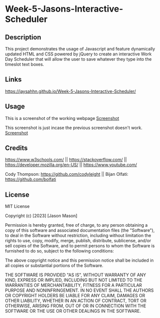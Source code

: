 # Week-5-Jasons-Interactive-Scheduler

## Description

This project demonstrates the usage of Javascript and feature dynamically updated HTML and CSS powered by jQuery to create an interactive Work Day Scheduler that will allow the user to save whatever they type into the timeslot text boxes.

## Links

https://jaysahhn.github.io/Week-5-Jasons-Interactive-Scheduler/

## Usage
This is a screenshot of the working webpage
[Screenshot](Assets\images\workdayscheduler.png)

This screenshot is just incase the previous screenshot doesn't work.
[Screenshot](https://i.gyazo.com/2635d79f4f142febefafe37ad01c4a93.png)

## Credits

https://www.w3schools.com/ || 
https://stackoverflow.com/ || 
https://developer.mozilla.org/en-US/ || 
https://www.youtube.com/

Cody Thompson: https://github.com/codyleight ||
Bijan Olfati: https://github.com/bolfati

## License
MIT License

Copyright (c) [2023] [Jason Mason]

Permission is hereby granted, free of charge, to any person obtaining a copy of this software and associated documentation files (the "Software"), to deal in the Software without restriction, including without limitation the rights to use, copy, modify, merge, publish, distribute, sublicense, and/or sell copies of the Software, and to permit persons to whom the Software is furnished to do so, subject to the following conditions:

The above copyright notice and this permission notice shall be included in all copies or substantial portions of the Software.

THE SOFTWARE IS PROVIDED "AS IS", WITHOUT WARRANTY OF ANY KIND, EXPRESS OR IMPLIED, INCLUDING BUT NOT LIMITED TO THE WARRANTIES OF MERCHANTABILITY, FITNESS FOR A PARTICULAR PURPOSE AND NONINFRINGEMENT. IN NO EVENT SHALL THE AUTHORS OR COPYRIGHT HOLDERS BE LIABLE FOR ANY CLAIM, DAMAGES OR OTHER LIABILITY, WHETHER IN AN ACTION OF CONTRACT, TORT OR OTHERWISE, ARISING FROM, OUT OF OR IN CONNECTION WITH THE SOFTWARE OR THE USE OR OTHER DEALINGS IN THE SOFTWARE.